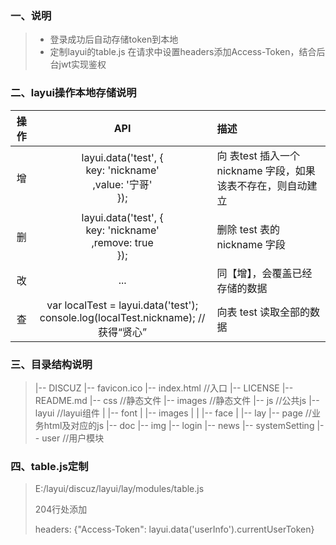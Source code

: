 ### 一、说明

> - 登录成功后自动存储token到本地
> - 定制layui的table.js 在请求中设置headers添加Access-Token，结合后台jwt实现鉴权

### 二、layui操作本地存储说明

| 操作 |                             API                              | 描述                                                         |
| :--: | :----------------------------------------------------------: | :----------------------------------------------------------- |
|  增  | layui.data('test', {<br/>key: 'nickname'<br/>,value: '宁哥'<br/>}); | 向 表test 插入一个 nickname 字段，如果该表不存在，则自动建立 |
|  删  | layui.data('test', {<br/>key: 'nickname'<br/>,remove: true<br/>}); | 删除 test 表的 nickname 字段                                 |
|  改  |                             ...                              | 同【增】，会覆盖已经存储的数据                               |
|  查  | var localTest = layui.data('test');<br/>console.log(localTest.nickname); //获得“贤心” | 向表 test 读取全部的数据                                     |

### 三、目录结构说明
> |-- DISCUZ
>     |-- favicon.ico
>     |-- index.html    //入口
>     |-- LICENSE
>     |-- README.md
>     |-- css           //静态文件
>     |-- images        //静态文件
>     |-- js            //公共js
>     |-- layui         //layui组件
>     |   |-- font
>     |   |-- images
>     |   |   |-- face
>     |   |-- lay
>     |-- page          //业务html及对应的js
>         |-- doc
>         |-- img
>         |-- login
>         |-- news
>         |-- systemSetting
>         |-- user      //用户模块

### 四、table.js定制

> E:/layui/discuz/layui/lay/modules/table.js
>
> 204行处添加
>
>  headers: {"Access-Token": layui.data('userInfo').currentUserToken}

